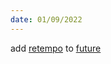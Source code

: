 ```yaml
---
date: 01/09/2022
---
```

add <a href="/now#codename--retempo">retempo</a> to <a href="/now#future">future</a>
